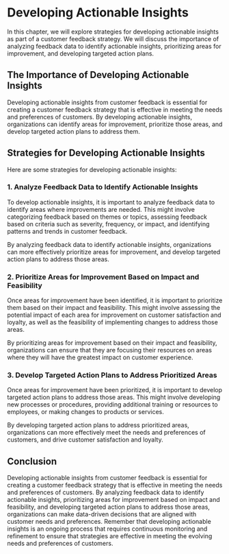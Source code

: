 # Developing Actionable Insights

In this chapter, we will explore strategies for developing actionable insights as part of a customer feedback strategy. We will discuss the importance of analyzing feedback data to identify actionable insights, prioritizing areas for improvement, and developing targeted action plans.

The Importance of Developing Actionable Insights
------------------------------------------------

Developing actionable insights from customer feedback is essential for creating a customer feedback strategy that is effective in meeting the needs and preferences of customers. By developing actionable insights, organizations can identify areas for improvement, prioritize those areas, and develop targeted action plans to address them.

Strategies for Developing Actionable Insights
---------------------------------------------

Here are some strategies for developing actionable insights:

### 1. Analyze Feedback Data to Identify Actionable Insights

To develop actionable insights, it is important to analyze feedback data to identify areas where improvements are needed. This might involve categorizing feedback based on themes or topics, assessing feedback based on criteria such as severity, frequency, or impact, and identifying patterns and trends in customer feedback.

By analyzing feedback data to identify actionable insights, organizations can more effectively prioritize areas for improvement, and develop targeted action plans to address those areas.

### 2. Prioritize Areas for Improvement Based on Impact and Feasibility

Once areas for improvement have been identified, it is important to prioritize them based on their impact and feasibility. This might involve assessing the potential impact of each area for improvement on customer satisfaction and loyalty, as well as the feasibility of implementing changes to address those areas.

By prioritizing areas for improvement based on their impact and feasibility, organizations can ensure that they are focusing their resources on areas where they will have the greatest impact on customer experience.

### 3. Develop Targeted Action Plans to Address Prioritized Areas

Once areas for improvement have been prioritized, it is important to develop targeted action plans to address those areas. This might involve developing new processes or procedures, providing additional training or resources to employees, or making changes to products or services.

By developing targeted action plans to address prioritized areas, organizations can more effectively meet the needs and preferences of customers, and drive customer satisfaction and loyalty.

Conclusion
----------

Developing actionable insights from customer feedback is essential for creating a customer feedback strategy that is effective in meeting the needs and preferences of customers. By analyzing feedback data to identify actionable insights, prioritizing areas for improvement based on impact and feasibility, and developing targeted action plans to address those areas, organizations can make data-driven decisions that are aligned with customer needs and preferences. Remember that developing actionable insights is an ongoing process that requires continuous monitoring and refinement to ensure that strategies are effective in meeting the evolving needs and preferences of customers.


